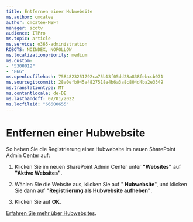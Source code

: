 ```yaml
---
title: Entfernen einer Hubwebsite
ms.author: cmcatee
author: cmcatee-MSFT
manager: scotv
audience: ITPro
ms.topic: article
ms.service: o365-administration
ROBOTS: NOINDEX, NOFOLLOW
ms.localizationpriority: medium
ms.custom:
- "5300012"
- "866"
ms.openlocfilehash: 7584823251792ca75b13f05dd28a838febccb971
ms.sourcegitcommit: 28a0efb945a4827518e4b6a3a8c804d4ba2e3349
ms.translationtype: MT
ms.contentlocale: de-DE
ms.lasthandoff: 07/01/2022
ms.locfileid: "66600655"
---
```

# <a name="remove-a-hub-site"></a>Entfernen einer Hubwebsite

So heben Sie die Registrierung einer Hubwebsite im neuen SharePoint Admin Center auf:
  
1. Klicken Sie im neuen SharePoint Admin Center unter **"Websites"** auf **"Aktive Websites"**.

2. Wählen Sie die Website aus, klicken Sie auf " **Hubwebsite**", und klicken Sie dann auf **"Registrierung als Hubwebsite aufheben"**.

3. Klicken Sie auf **OK**.

[Erfahren Sie mehr über Hubwebsites](https://support.microsoft.com/office/what-is-a-sharepoint-hub-site-fe26ae84-14b7-45b6-a6d1-948b3966427f).
  